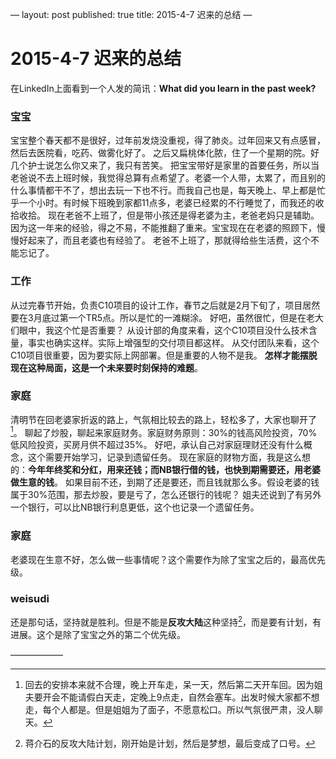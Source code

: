 —
layout: post
published: true
title: 2015-4-7 迟来的总结
—

# 2015-4-7 迟来的总结
在LinkedIn上面看到一个人发的简讯：**What did you learn in the past week?**

### 宝宝
宝宝整个春天都不是很好，过年前发烧没重视，得了肺炎。过年回来又有点感冒，然后去医院看，吃药、做雾化好了。
之后又扁桃体化脓，住了一个星期的院。好几个护士说怎么你又来了，我只有苦笑。
把宝宝带好是家里的首要任务，所以当老爸说不去上班时候，我觉得总算有点希望了。老婆一个人带，太累了，而且别的什么事情都干不了，想出去玩一下也不行。而我自己也是，每天晚上、早上都是忙乎一个小时。有时候下班晚到家都11点多，老婆已经累的不行睡觉了，而我还的收拾收拾。
现在老爸不上班了，但是带小孩还是得老婆为主，老爸老妈只是辅助。因为这一年来的经验，得之不易，不能推翻了重来。宝宝现在在老婆的照顾下，慢慢好起来了，而且老婆也有经验了。
老爸不上班了，那就得给些生活费，这个不能忘记了。

### 工作
从过完春节开始，负责C10项目的设计工作，春节之后就是2月下旬了，项目居然要在3月底过第一个TR5点。所以是忙的一滩糊涂。
好吧，虽然很忙，但是在老大们眼中，我这个忙是否重要？
从设计部的角度来看，这个C10项目没什么技术含量，事实也确实这样。实际上增强型的交付项目都这样。
从交付团队来看，这个C10项目很重要，因为要实际上网部署。但是重要的人物不是我。
**怎样才能摆脱现在这种局面，这是一个未来要时刻保持的难题**。

### 家庭
清明节在回老婆家折返的路上，气氛相比较去的路上，轻松多了，大家也聊开了[^1]。
聊起了炒股，聊起来家庭财务。家庭财务原则：30%的钱高风险投资，70%低风险投资，买房月供不超过35%。
好吧，承认自己对家庭理财还没有什么概念，这个需要开始学习，记录到遗留任务。
现在家庭的财物方面，我是这么想的：**今年年终奖和分红，用来还钱；而NB银行借的钱，也快到期需要还，用老婆做生意的钱**。
如果目前不还，到期了还是要还，而且钱就那么多。假设老婆的钱属于30%范围，那去炒股，要是亏了，怎么还银行的钱呢？
姐夫还说到了有另外一个银行，可以比NB银行利息更低，这个也记录一个遗留任务。

### 家庭
老婆现在生意不好，怎么做一些事情呢？这个需要作为除了宝宝之后的，最高优先级。

### weisudi
还是那句话，坚持就是胜利。但是不能是**反攻大陆**这种坚持[^2]，而是要有计划，有进展。这个是除了宝宝之外的第二个优先级。

——————
[^1]: 回去的安排本来就不合理，晚上开车走，呆一天，然后第二天开车回。因为姐夫要开会不能请假白天走，定晚上9点走，自然会塞车。出发时候大家都不想走，每个人都是。但是姐姐为了面子，不愿意松口。所以气氛很严肃，没人聊天。
[^2]: 蒋介石的反攻大陆计划，刚开始是计划，然后是梦想，最后变成了口号。